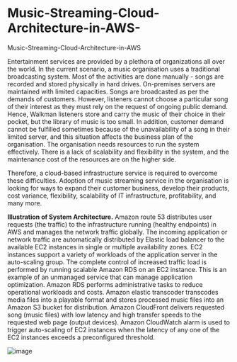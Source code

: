 # Music-Streaming-Cloud-Architecture-in-AWS-
Music-Streaming-Cloud-Architecture-in-AWS

Entertainment services are provided by a plethora of organizations all over the world. In the current scenario, a music organisation uses a traditional broadcasting system. Most of the activities are done manually - songs are recorded and stored physically in hard drives. On-premises servers are maintained with limited capacities. Songs are broadcasted as per the demands of customers. However, listeners cannot choose a particular song of their interest as they must rely on the request of ongoing public demand.  Hence, Walkman listeners store and carry the music of their choice in their pocket, but the library of music is too small. In addition, customer demand cannot be fulfilled sometimes because of the unavailability of a song in their limited server, and this situation affects the business plan of the organisation. The organisation needs resources to run the system effectively. There is a lack of scalability and flexibility in the system, and the maintenance cost of the resources are on the higher side. 

Therefore, a cloud-based infrastructure service is required to overcome these difficulties. Adoption of music streaming service in the organisation is looking for ways to expand their customer business, develop their products, cost variance, flexibility, scalability of IT infrastructure, profitability, and many more.  
 



**Illustration of System Architecture.**
Amazon route 53 distributes user requests (the traffic) to the infrastructure running (healthy endpoints) in AWS and manages the network traffic globally. The incoming application or network traffic are automatically distributed by Elastic load balancer to the available EC2 instances in single or multiple availability zones. EC2 instances support a variety of workloads of the application server in the auto-scaling group. The complete control of increased traffic load is performed by running scalable Amazon RDS on an EC2 instance. This is an example of an unmanaged service that can manage application optimization. Amazon RDS performs administrative tasks to reduce operational workloads and costs. Amazon elastic transcoder transcodes media files into a playable format and stores processed music files into an Amazon S3 bucket for distribution. Amazon CloudFront delivers requested song (music files) with low latency and high transfer speeds to the requested web page (output devices). Amazon CloudWatch alarm is used to trigger auto-scaling of EC2 instances when the latency of any one of the EC2 instances exceeds a preconfigured threshold.


![image](https://user-images.githubusercontent.com/80985027/167283219-186113f0-2bf8-476d-bb87-cc3d48ea74f4.png)
